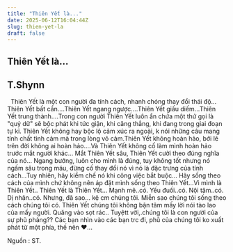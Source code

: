 ```yaml
---
title: "Thiên Yết là..."
date: 2025-06-12T16:04:44Z
slug: thien-yet-la
draft: false
---
```


## Thiên Yết là...

## T.Shynn

​ ​ ​Thiên Yết là một con người đa tính cách, nhanh chóng thay đổi thái độ...​Thiên Yết bất cần....​Thiên Yết ngang ngược....​Thiên Yết giấu diếm...​Thiên Yết trung thành....​Trong con người Thiên Yết luôn ẩn chứa một thứ gọi là "quỷ dữ" sẽ bộc phát khi tức giận, khi căng thẳng, khi đang trong giai đoạn tự kỉ. ​Thiên Yết không hay bộc lộ cảm xúc ra ngoài, k nói những câu mang tính chất tình cảm mà trong lòng vô cảm.​Thiên Yết không hoàn hảo, bởi lẽ trên đời không ai hoàn hảo....Và Thiên Yết không cố làm mình hoàn hảo trước mắt người khác... 
Mắt Thiên Yết sâu, Thiên Yết cười theo đúng nghĩa của nó...
Ngang bướng, luôn cho mình là đúng, tuy không tốt nhưng nó ngấm sâu trong máu, đừng cố thay đổi nó vì nó là đặc trưng của tính cách...Tuy nhiên, hãy kiềm chế nó khi công việc bắt buộc...
Hãy sống theo cách của mình chứ không nên áp đặt mình sống theo Thiên Yết...Vì mình là Thiên Yết..
Thiên Yết là Thiên Yết...
Mạnh mẽ..có.
Yếu đuối..có.
Nội tâm..có.
Dị nhân..có.
Nhưng, đã sao... kệ cm chúng tôi. Miễn sao chúng tôi sống theo cách chúng tôi có. Thiên Yết chúng tôi không bận tâm mấy lời nói tào lao của mấy người. Quăng vào sọt rác.. Tuyệtt vời,.chúng tôi là con người của sự phũ phàng?? Các bạn nhìn vào các bạn trc đi, phũ của chúng tôi ko xuất phát từ một phía, thế nên ♥... 
 
 
 
Nguồn : ST.